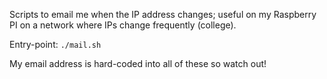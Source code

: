 Scripts to email me when the IP address changes; useful on my Raspberry PI on a
network where IPs change frequently (college).

Entry-point: `./mail.sh`

My email address is hard-coded into all of these so watch out!
